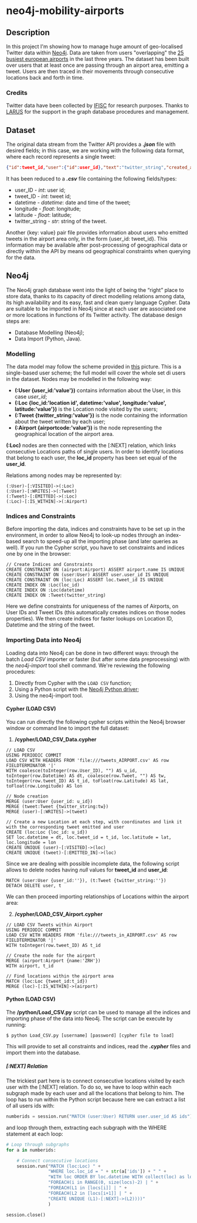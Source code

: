 # neo4j-mobility-airports

## Description
In this project I'm showing how to manage huge amount of geo-localised Twitter data within [Neo4j](https://neo4j.com). Data are taken from users "overlapping" the [25 busiest european airports](https://en.wikipedia.org/wiki/List_of_the_busiest_airports_in_Europe) in the last three years. The dataset has been built over users that at least once are passing through an airport area, emitting a tweet. Users are then traced in their movements through consecutive locations back and forth in time.

### Credits
Twitter data have been collected by [IFISC](https://ifisc.uib-csic.es/en/) for research purposes. Thanks to [LARUS](http://www.larus-ba.it) for the support in the graph database procedures and management.

## Dataset
The original data stream from the Twitter API provides a ***.json*** file with desired fields; in this case, we are working with the following data format, where each record represents a single tweet:

```json
{"id":tweet_id,"user":{"id":user_id},"text":"twitter_string","created_at":datetime,"coordinates":{"type":"Point","coordinates":[latitude,longitude]}}
```

It has been reduced to a ***.csv*** file containing the following fields/types:

* user_ID - *int*: user id;
* tweet_ID - *int*: tweet id;
* datetime - *datetime*: date and time of the tweet;
* longitude - *float*: longitude;
* latitude - *float*: latitude;
* twitter_string - *str*: string of the tweet.

Another {key: value} pair file provides information about users who emitted tweets in the airport area only, in the form {user_id: tweet_id}. This information may be available after post-processing of geographical data or directly within the API by means od geographical constraints when querying for the data.

## Neo4j
The Neo4j graph database went into the light of being the “right” place to store data, thanks to its capacity of direct modelling relations among data, its high availability and its easy, fast and clean query language Cypher. Data are suitable to be imported in Neo4j since at each user are associated one or more locations in functions of its Twitter activity. The database design steps are:

* Database Modelling (Neo4j);
* Data Import (Python, Java).

### Modelling
The data model may follow the scheme provided in [this](/images/datamodel.png) picture. This is a single-based user scheme; the full model will cover the whole set di users in the dataset. Nodes may be modelled in the following way:

* **(:User {user_id:'value'})** contains information about the User, in this case *user_id*;
* **(:Loc {loc_id:'location id', datetime:'value', longitude:'value', latitude:'value'})** is the Location node visited by the users;
* **(:Tweet {twitter_string:'value'})** is the node containing the information about the tweet written by each user;
* **(:Airport {airportcode:'value'})** is the node representing the geographical location of the airport area.

**(:Loc)** nodes are then connected with the [:NEXT] relation, which links consecutive Locations paths of single users. In order to identify locations that belong to each user, the **loc_id** property has been set equal of the **user_id**.

Relations among nodes may be represented by:

```cypher
(:User)-[:VISITED]->(:Loc)
(:User)-[:WRITES]->(:Tweet)
(:Tweet)-[:EMITTED]->(:Loc)
(:Loc)-[:IS_WITHIN]->(:Airport)
```

### Indices and Constraints
Before importing the data, indices and constraints have to be set up in the environment, in order to allow Neo4j to look-up nodes through an index-based search to speed-up all the importing phase (and later queries as well). If you run the Cypher script, you have to set constraints and indices one by one in the browser:

```cypher
// Create Indices and Constraints
CREATE CONSTRAINT ON (airport:Airport) ASSERT airport.name IS UNIQUE
CREATE CONSTRAINT ON (user:User) ASSERT user.user_id IS UNIQUE
CREATE CONSTRAINT ON (loc:Loc) ASSERT loc.tweet_id IS UNIQUE
CREATE INDEX ON :Loc(loc_id)
CREATE INDEX ON :Loc(datetime)
CREATE INDEX ON :Tweet(twitter_string)
```

Here we define constraints for uniqueness of the names of Airports, on User IDs and Tweet IDs (this automatically creates indices on those nodes properties). We then create indices for faster lookups on Location ID, Datetime and the string of the tweet.


### Importing Data into Neo4j
Loading data into Neo4j can be done in two different ways: through the batch *Load CSV* importer or faster (but after some data preprocessing) with the *neo4j-import* tool shell command. We're reviewing the following procedures:

1. Directly from Cypher with the ```LOAD CSV``` function;
2. Using a Python script with the [Neo4j Python driver](https://neo4j.com/developer/python/);
3. Using the neo4j-import tool.


#### Cypher (LOAD CSV)
You can run directly the following cypher scripts within the Neo4j browser window or command line to import the full dataset:

1. **/cypher/LOAD_CSV_Data.cypher**

```cypher
// LOAD CSV
USING PERIODIC COMMIT
LOAD CSV WITH HEADERS FROM 'file:///tweets_AIRPORT.csv' AS row FIELDTERMINATOR '|'
WITH coalesce(toInteger(row.User_ID), "") AS u_id, toInteger(row.Datetime) AS dt, coalesce(row.Tweet, "") AS tw, toInteger(row.tweet_ID) AS t_id, toFloat(row.Latitude) AS lat, toFloat(row.Longitude) AS lon

// Node creation
MERGE (user:User {user_id: u_id})
MERGE (tweet:Tweet {twitter_string:tw})
MERGE (user)-[:WRITES]->(tweet)

// Create a new Location at each step, with coordinates and link it with the corresponding tweet emitted and user
CREATE (loc:Loc {loc_id: u_id})
SET loc.datetime = dt, loc.tweet_id = t_id, loc.latitude = lat, loc.longitude = lon
CREATE UNIQUE (user)-[:VISITED]->(loc)
CREATE UNIQUE (tweet)-[:EMITTED_IN]->(loc)
```

Since we are dealing with possible incomplete data, the following script allows to delete nodes having *null* values for **tweet_id** and **user_id**:

```cypher
MATCH (user:User {user_id:''}), (t:Tweet {twitter_string:''})
DETACH DELETE user, t
```

We can then proceed importing relationships of Locations within the airport area:

2. **/cypher/LOAD_CSV_Airport.cypher**

```cypher
// LOAD CSV Tweets within Airport
USING PERIODIC COMMIT
LOAD CSV WITH HEADERS FROM 'file:///tweets_in_AIRPORT.csv' AS row FIELDTERMINATOR '|'
WITH toInteger(row.tweet_ID) AS t_id

// Create the node for the airport
MERGE (airport:Airport {name:'ZRH'})
WITH airport, t_id

// Find locations within the airport area
MATCH (loc:Loc {tweet_id:t_id})
MERGE (loc)-[:IS_WITHIN]->(airport)
```

#### Python (LOAD CSV)
The **/python/Load_CSV.py** script can be used to manage all the indices and importing phase of the data into Neo4j. The script can be execute by running:

    $ python Load_CSV.py [username] [password] [cypher file to load]

This will provide to set all constraints and indices, read the ***.cypher*** files and import them into the database.

##### [:NEXT] Relation
The trickiest part here is to connect consecutive locations visited by each user with the [:NEXT] relation. To do so, we have to loop within each subgraph made by each user and all the locations that belong to him. The loop has to run within the Python script because here we can extract a list of all users ids with:

```python
numberids = session.run("MATCH (user:User) RETURN user.user_id AS ids")
```

and loop through them, extracting each subgraph with the WHERE statement at each loop:

```python
# Loop through subgraphs
for a in numberids:

    # Connect consecutive locations
    session.run("MATCH (loc:Loc) " +
                "WHERE loc.loc_id = " + str(a['ids']) + " " +
                "WITH loc ORDER BY loc.datetime WITH collect(loc) as locs " +
                "FOREACH(i in RANGE(0, size(locs)-2) | " +
                "FOREACH(L1 in [locs[i]] | " +
                "FOREACH(L2 in [locs[i+1]] | " +
                "CREATE UNIQUE (L1)-[:NEXT]->(L2))))"
                )

session.close()
```
